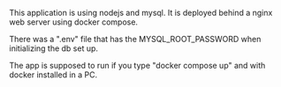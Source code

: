 This application is using nodejs and mysql. It is deployed behind a nginx web server using docker compose. 

There was a ".env" file that has the MYSQL_ROOT_PASSWORD when initializing the db set up. 

The app is supposed to run if you type "docker compose up" and with docker installed in a PC. 
